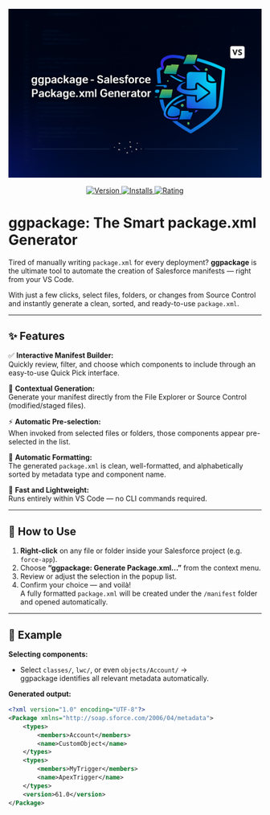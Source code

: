 <p align="center">
<img src="images/banner.png" alt="ggpackage Banner">
</p>
<p align="center">
<a href="https://marketplace.visualstudio.com/items?itemName=ggarpelli.ggpackage">
<img src="https://img.shields.io/visual-studio-marketplace/v/ggarpelli.ggpackage?style=for-the-badge&logo=visualstudiocode&label=VS%20Marketplace&color=blue" alt="Version">
</a>
<a href="https://marketplace.visualstudio.com/items?itemName=ggarpelli.ggpackage">
<img src="https://img.shields.io/visual-studio-marketplace/i/ggarpelli.ggpackage?style=for-the-badge&color=green" alt="Installs">
</a>
<a href="https://marketplace.visualstudio.com/items?itemName=ggarpelli.ggpackage&ssr=false#review-details">
<img src="https://img.shields.io/visual-studio-marketplace/r/ggarpelli.ggpackage?style=for-the-badge&color=purple" alt="Rating">
</a>
</p>

# ggpackage: The Smart package.xml Generator

Tired of manually writing `package.xml` for every deployment? **ggpackage** is the ultimate tool to automate the creation of Salesforce manifests — right from your VS Code.

With just a few clicks, select files, folders, or changes from Source Control and instantly generate a clean, sorted, and ready-to-use `package.xml`.

---

## ✨ Features

✅ **Interactive Manifest Builder:**  
Quickly review, filter, and choose which components to include through an easy-to-use Quick Pick interface.

📂 **Contextual Generation:**  
Generate your manifest directly from the File Explorer or Source Control (modified/staged files).

⚡ **Automatic Pre-selection:**  
When invoked from selected files or folders, those components appear pre-selected in the list.

💅 **Automatic Formatting:**  
The generated `package.xml` is clean, well-formatted, and alphabetically sorted by metadata type and component name.

🚀 **Fast and Lightweight:**  
Runs entirely within VS Code — no CLI commands required.

---

## 🧭 How to Use

1. **Right-click** on any file or folder inside your Salesforce project (e.g. `force-app`).  
2. Choose **“ggpackage: Generate Package.xml...”** from the context menu.  
3. Review or adjust the selection in the popup list.  
4. Confirm your choice — and voilà!  
   A fully formatted `package.xml` will be created under the `/manifest` folder and opened automatically.

---

## 🧩 Example

**Selecting components:**

- Select `classes/`, `lwc/`, or even `objects/Account/` →  
  ggpackage identifies all relevant metadata automatically.

**Generated output:**

```xml
<?xml version="1.0" encoding="UTF-8"?>
<Package xmlns="http://soap.sforce.com/2006/04/metadata">
    <types>
        <members>Account</members>
        <name>CustomObject</name>
    </types>
    <types>
        <members>MyTrigger</members>
        <name>ApexTrigger</name>
    </types>
    <version>61.0</version>
</Package>
